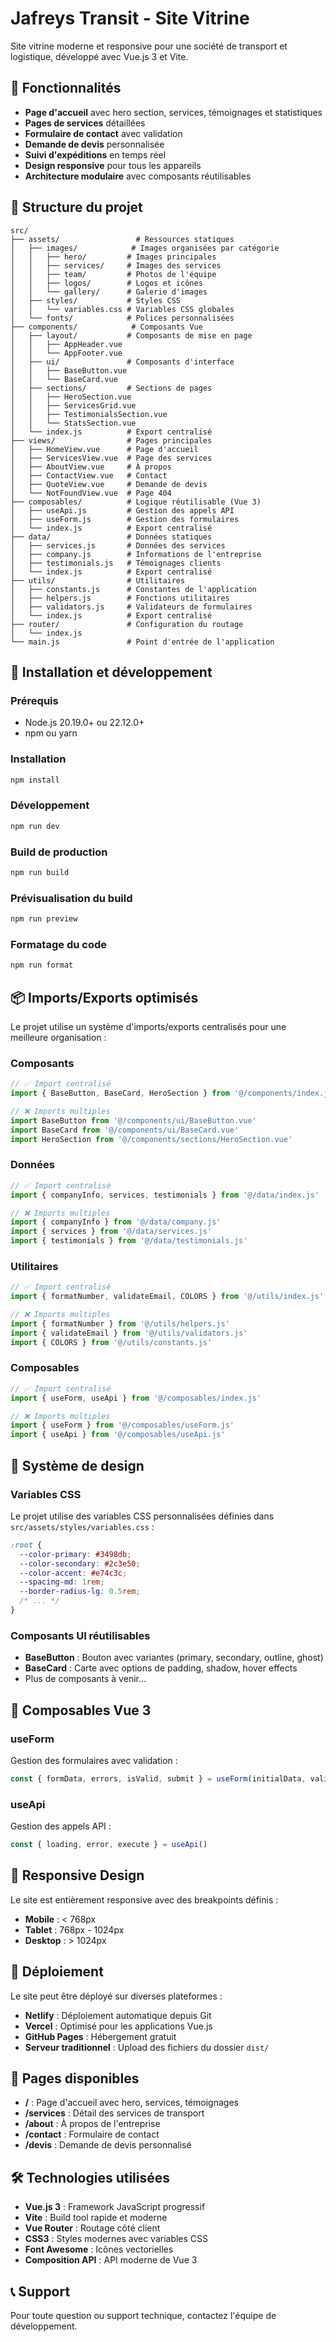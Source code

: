 # Jafreys Transit - Site Vitrine

Site vitrine moderne et responsive pour une société de transport et logistique, développé avec Vue.js 3 et Vite.

## 🚀 Fonctionnalités

- **Page d'accueil** avec hero section, services, témoignages et statistiques
- **Pages de services** détaillées
- **Formulaire de contact** avec validation
- **Demande de devis** personnalisée
- **Suivi d'expéditions** en temps réel
- **Design responsive** pour tous les appareils
- **Architecture modulaire** avec composants réutilisables

## 📁 Structure du projet

```
src/
├── assets/                 # Ressources statiques
│   ├── images/            # Images organisées par catégorie
│   │   ├── hero/         # Images principales
│   │   ├── services/     # Images des services
│   │   ├── team/         # Photos de l'équipe
│   │   ├── logos/        # Logos et icônes
│   │   └── gallery/      # Galerie d'images
│   ├── styles/           # Styles CSS
│   │   └── variables.css # Variables CSS globales
│   └── fonts/            # Polices personnalisées
├── components/            # Composants Vue
│   ├── layout/           # Composants de mise en page
│   │   ├── AppHeader.vue
│   │   └── AppFooter.vue
│   ├── ui/               # Composants d'interface
│   │   ├── BaseButton.vue
│   │   └── BaseCard.vue
│   ├── sections/         # Sections de pages
│   │   ├── HeroSection.vue
│   │   ├── ServicesGrid.vue
│   │   ├── TestimonialsSection.vue
│   │   └── StatsSection.vue
│   └── index.js          # Export centralisé
├── views/                # Pages principales
│   ├── HomeView.vue      # Page d'accueil
│   ├── ServicesView.vue  # Page des services
│   ├── AboutView.vue     # À propos
│   ├── ContactView.vue   # Contact
│   ├── QuoteView.vue     # Demande de devis
│   └── NotFoundView.vue  # Page 404
├── composables/          # Logique réutilisable (Vue 3)
│   ├── useApi.js         # Gestion des appels API
│   ├── useForm.js        # Gestion des formulaires
│   └── index.js          # Export centralisé
├── data/                 # Données statiques
│   ├── services.js       # Données des services
│   ├── company.js        # Informations de l'entreprise
│   ├── testimonials.js   # Témoignages clients
│   └── index.js          # Export centralisé
├── utils/                # Utilitaires
│   ├── constants.js      # Constantes de l'application
│   ├── helpers.js        # Fonctions utilitaires
│   ├── validators.js     # Validateurs de formulaires
│   └── index.js          # Export centralisé
├── router/               # Configuration du routage
│   └── index.js
└── main.js               # Point d'entrée de l'application
```

## 🔧 Installation et développement

### Prérequis
- Node.js 20.19.0+ ou 22.12.0+
- npm ou yarn

### Installation
```bash
npm install
```

### Développement
```bash
npm run dev
```

### Build de production
```bash
npm run build
```

### Prévisualisation du build
```bash
npm run preview
```

### Formatage du code
```bash
npm run format
```

## 📦 Imports/Exports optimisés

Le projet utilise un système d'imports/exports centralisés pour une meilleure organisation :

### Composants
```javascript
// ✅ Import centralisé
import { BaseButton, BaseCard, HeroSection } from '@/components/index.js'

// ❌ Imports multiples
import BaseButton from '@/components/ui/BaseButton.vue'
import BaseCard from '@/components/ui/BaseCard.vue'
import HeroSection from '@/components/sections/HeroSection.vue'
```

### Données
```javascript
// ✅ Import centralisé
import { companyInfo, services, testimonials } from '@/data/index.js'

// ❌ Imports multiples
import { companyInfo } from '@/data/company.js'
import { services } from '@/data/services.js'
import { testimonials } from '@/data/testimonials.js'
```

### Utilitaires
```javascript
// ✅ Import centralisé
import { formatNumber, validateEmail, COLORS } from '@/utils/index.js'

// ❌ Imports multiples
import { formatNumber } from '@/utils/helpers.js'
import { validateEmail } from '@/utils/validators.js'
import { COLORS } from '@/utils/constants.js'
```

### Composables
```javascript
// ✅ Import centralisé
import { useForm, useApi } from '@/composables/index.js'

// ❌ Imports multiples
import { useForm } from '@/composables/useForm.js'
import { useApi } from '@/composables/useApi.js'
```

## 🎨 Système de design

### Variables CSS
Le projet utilise des variables CSS personnalisées définies dans `src/assets/styles/variables.css` :

```css
:root {
  --color-primary: #3498db;
  --color-secondary: #2c3e50;
  --color-accent: #e74c3c;
  --spacing-md: 1rem;
  --border-radius-lg: 0.5rem;
  /* ... */
}
```

### Composants UI réutilisables
- **BaseButton** : Bouton avec variantes (primary, secondary, outline, ghost)
- **BaseCard** : Carte avec options de padding, shadow, hover effects
- Plus de composants à venir...

## 🔄 Composables Vue 3

### useForm
Gestion des formulaires avec validation :
```javascript
const { formData, errors, isValid, submit } = useForm(initialData, validationRules)
```

### useApi
Gestion des appels API :
```javascript
const { loading, error, execute } = useApi()
```



## 📱 Responsive Design

Le site est entièrement responsive avec des breakpoints définis :
- **Mobile** : < 768px
- **Tablet** : 768px - 1024px
- **Desktop** : > 1024px

## 🚀 Déploiement

Le site peut être déployé sur diverses plateformes :
- **Netlify** : Déploiement automatique depuis Git
- **Vercel** : Optimisé pour les applications Vue.js
- **GitHub Pages** : Hébergement gratuit
- **Serveur traditionnel** : Upload des fichiers du dossier `dist/`

## 📄 Pages disponibles

- **/** : Page d'accueil avec hero, services, témoignages
- **/services** : Détail des services de transport
- **/about** : À propos de l'entreprise
- **/contact** : Formulaire de contact
- **/devis** : Demande de devis personnalisé

## 🛠️ Technologies utilisées

- **Vue.js 3** : Framework JavaScript progressif
- **Vite** : Build tool rapide et moderne
- **Vue Router** : Routage côté client
- **CSS3** : Styles modernes avec variables CSS
- **Font Awesome** : Icônes vectorielles
- **Composition API** : API moderne de Vue 3

## 📞 Support

Pour toute question ou support technique, contactez l'équipe de développement.
